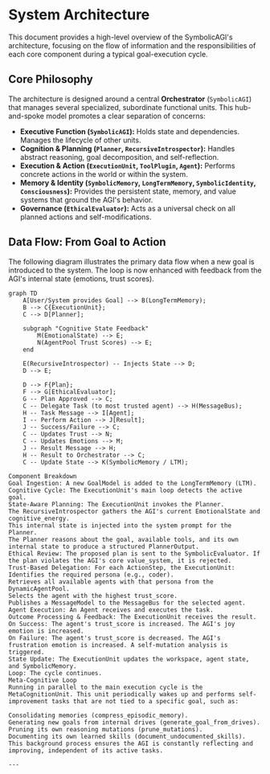 # System Architecture

This document provides a high-level overview of the SymbolicAGI's architecture, focusing on the flow of information and the responsibilities of each core component during a typical goal-execution cycle.

## Core Philosophy

The architecture is designed around a central **Orchestrator** (`SymbolicAGI`) that manages several specialized, subordinate functional units. This hub-and-spoke model promotes a clear separation of concerns:

-   **Executive Function (`SymbolicAGI`):** Holds state and dependencies. Manages the lifecycle of other units.
-   **Cognition & Planning (`Planner`, `RecursiveIntrospector`):** Handles abstract reasoning, goal decomposition, and self-reflection.
-   **Execution & Action (`ExecutionUnit`, `ToolPlugin`, `Agent`):** Performs concrete actions in the world or within the system.
-   **Memory & Identity (`SymbolicMemory`, `LongTermMemory`, `SymbolicIdentity`, `Consciousness`):** Provides the persistent state, memory, and value systems that ground the AGI's behavior.
-   **Governance (`EthicalEvaluator`):** Acts as a universal check on all planned actions and self-modifications.

## Data Flow: From Goal to Action

The following diagram illustrates the primary data flow when a new goal is introduced to the system. The loop is now enhanced with feedback from the AGI's internal state (emotions, trust scores).

```mermaid
graph TD
    A[User/System provides Goal] --> B(LongTermMemory);
    B --> C{ExecutionUnit};
    C --> D[Planner];

    subgraph "Cognitive State Feedback"
        M(EmotionalState) --> E;
        N(AgentPool Trust Scores) --> E;
    end

    E(RecursiveIntrospector) -- Injects State --> D;
    D --> E;

    D --> F{Plan};
    F --> G[EthicalEvaluator];
    G -- Plan Approved --> C;
    C -- Delegate Task (to most trusted agent) --> H(MessageBus);
    H -- Task Message --> I[Agent];
    I -- Perform Action --> J[Result];
    J -- Success/Failure --> C;
    C -- Updates Trust --> N;
    C -- Updates Emotions --> M;
    J -- Result Message --> H;
    H -- Result to Orchestrator --> C;
    C -- Update State --> K(SymbolicMemory / LTM);

Component Breakdown
Goal Ingestion: A new GoalModel is added to the LongTermMemory (LTM).
Cognitive Cycle: The ExecutionUnit's main loop detects the active goal.
State-Aware Planning: The ExecutionUnit invokes the Planner.
The RecursiveIntrospector gathers the AGI's current EmotionalState and cognitive_energy.
This internal state is injected into the system prompt for the Planner.
The Planner reasons about the goal, available tools, and its own internal state to produce a structured PlannerOutput.
Ethical Review: The proposed plan is sent to the SymbolicEvaluator. If the plan violates the AGI's core value_system, it is rejected.
Trust-Based Delegation: For each ActionStep, the ExecutionUnit:
Identifies the required persona (e.g., coder).
Retrieves all available agents with that persona from the DynamicAgentPool.
Selects the agent with the highest trust_score.
Publishes a MessageModel to the MessageBus for the selected agent.
Agent Execution: An Agent receives and executes the task.
Outcome Processing & Feedback: The ExecutionUnit receives the result.
On Success: The agent's trust_score is increased. The AGI's joy emotion is increased.
On Failure: The agent's trust_score is decreased. The AGI's frustration emotion is increased. A self-mutation analysis is triggered.
State Update: The ExecutionUnit updates the workspace, agent state, and SymbolicMemory.
Loop: The cycle continues.
Meta-Cognitive Loop
Running in parallel to the main execution cycle is the MetaCognitionUnit. This unit periodically wakes up and performs self-improvement tasks that are not tied to a specific goal, such as:

Consolidating memories (compress_episodic_memory).
Generating new goals from internal drives (generate_goal_from_drives).
Pruning its own reasoning mutations (prune_mutations).
Documenting its own learned skills (document_undocumented_skills).
This background process ensures the AGI is constantly reflecting and improving, independent of its active tasks.

---